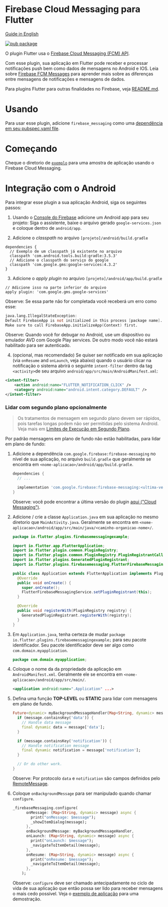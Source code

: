 # Firebase Cloud Messaging para Flutter

[Guide in English](https://github.com/FirebaseExtended/flutterfire/blob/master/packages/firebase_messaging/README.md)  

[![pub package](https://img.shields.io/pub/v/firebase_messaging.svg)](https://pub.dev/packages/firebase_messaging)

O plugin Flutter usa o [Firebase Cloud Messaging (FCM) API](https://firebase.google.com/docs/cloud-messaging/).

Com esse plugin, sua aplicação em Flutter pode receber e processar notificações push bem como dados de mensagens no Android e IOS. Leia sobre [Firebase FCM Messages](https://firebase.google.com/docs/cloud-messaging/concept-options) para aprender mais sobre as diferenças entre mensagens de notificações e mensagens de dados.

Para plugins Flutter para outras finalidades no Firebase, veja [README.md](https://github.com/FirebaseExtended/flutterfire/blob/master/README.md).

# Usando
Para usar esse plugin, adicione `firebase_messaging` como uma [dependência em seu pubspec.yaml file](https://flutter.io/platform-plugins/).

# Começando

Cheque o diretorio de [`exemplo`](https://github.com/FirebaseExtended/flutterfire/tree/master/packages/firebase_messaging/example) para uma amostra de aplicação usando o Firebase Cloud Messaging.

# Integração com o Android

Para integrar esse plugin a sua aplicação Android, siga os seguintes passos: 

1. Usando o [Console do Firebase](https://console.firebase.google.com/) adicione um Android app para seu projeto: Siga o assistente, baixe o arquivo gerado `google-services.json` e coloque dentro de `android/app`.

2. Adicione o *classpath* no arquivo `[projeto]/android/build.gradle`
```
dependencies {
  // Exemplo de um classpath já existente no arquivo
  classpath 'com.android.tools.build:gradle:3.5.3'
  // Adicione o classpath do serviço do google 
  classpath 'com.google.gms:google-services:4.3.2'
}
```

3. Adicione o *apply plugin* no arquivo `[projeto]/android/app/build.gradle`
```
// Adicione isso na parte inferior do arquivo
apply plugin: 'com.google.gms.google-services'
```

Observe: Se essa parte não for completada você receberá um erro como esse:
```v
java.lang.IllegalStateException:
Default FirebaseApp is not initialized in this process [package name].
Make sure to call FirebaseApp.initializeApp(Context) first.
```

Observe: Quando você for debugar no Android, use um dispositivo ou emulador AVD com Google Play services. De outro modo você não estará habilitado para ser autenticado.

4. (opcional, mas recomendado) Se quiser ser notificado em sua aplicação (via `onResume` and `onLaunch`, veja abaixo) quando o usuário clicar na notificação o sistema abrirá o seguinte `intent-filter` dentro da tag `<activity>`de seu arquivo `android/app/src/main/AndroidManifest.xml`:
  ```xml
  <intent-filter>
      <action android:name="FLUTTER_NOTIFICATION_CLICK" />
      <category android:name="android.intent.category.DEFAULT" />
  </intent-filter>
  ```

### Lidar com segundo plano opcionalmente

>Os tratamentos de mensagem em segundo plano devem ser rápidos, pois tarefas longas podem não ser permitidas pelo sistema Android. Veja mais em [Limites de Execução em Segundo Plano](https://developer.android.com/about/versions/oreo/background).

Por padrão mensagens em plano de fundo não estão habilitadas, para lidar em plano de fundo:

1. Adicione a dependência `com.google.firebase:firebase-messaging` no nível de sua aplicação, no arquivo `build.gradle` que geralmente se encontra em `<nome-aplicacao>/android/app/build.gradle`.

   ```gradle
   dependencies {
     // ...
   
     implementation 'com.google.firebase:firebase-messaging:<ultima-versao>'
   }
   ```
   
   Observe: você pode encontrar a última versão do plugin [aqui ("Cloud Messaging")](https://firebase.google.com/support/release-notes/android#latest_sdk_versions).

1. Adicione / crie a classe `Application.java` em sua aplicação no mesmo diretorio que `MainActivity.java`. Geralmente se encontra em `<nome-aplicacao>/android/app/src/main/java/<caminho-organicao-nome>/`.

   ```java
   package io.flutter.plugins.firebasemessagingexample;
   
   import io.flutter.app.FlutterApplication;
   import io.flutter.plugin.common.PluginRegistry;
   import io.flutter.plugin.common.PluginRegistry.PluginRegistrantCallback;
   import io.flutter.plugins.GeneratedPluginRegistrant;
   import io.flutter.plugins.firebasemessaging.FlutterFirebaseMessagingService;
   
   public class Application extends FlutterApplication implements PluginRegistrantCallback {
     @Override
     public void onCreate() {
       super.onCreate();
       FlutterFirebaseMessagingService.setPluginRegistrant(this);
     }
   
     @Override
     public void registerWith(PluginRegistry registry) {
       GeneratedPluginRegistrant.registerWith(registry);
     }
   }
   ```

1. Em `Application.java`, tenha certeza de mudar `package io.flutter.plugins.firebasemessagingexample;` para seu pacote identificador. Seu pacote identificador deve ser algo como `com.domain.myapplication`.

   ```java
   package com.domain.myapplication;
   ```

1. Coloque o nome da da propriedade da aplicação em `AndroidManifest.xml`. Geralmente ele se encontra em `<nome-aplicacao>/android/app/src/main/`.

   ```xml
   <application android:name=".Application" ...>
   ```

1. Defina uma função **TOP-LEVEL** ou **STATIC** para lidar com mensagens em plano de fundo.

   ```dart
   Future<dynamic> myBackgroundMessageHandler(Map<String, dynamic> message) async {
     if (message.containsKey('data')) {
       // Handle data message
       final dynamic data = message['data'];
     }
   
     if (message.containsKey('notification')) {
       // Handle notification message
       final dynamic notification = message['notification'];
     }
   
     // Or do other work.
   }
   ```

   Observe: Por protocolo `data` e `notification` são campos definidos pelo [RemoteMessage](https://firebase.google.com/docs/reference/android/com/google/firebase/messaging/RemoteMessage). 

1. Coloque `onBackgroundMessage` para ser manipulado quando chamar `configure`.

   ```dart
   _firebaseMessaging.configure(
         onMessage: (Map<String, dynamic> message) async {
           print("onMessage: $message");
           _showItemDialog(message);
         },
         onBackgroundMessage: myBackgroundMessageHandler,
         onLaunch: (Map<String, dynamic> message) async {
           print("onLaunch: $message");
           _navigateToItemDetail(message);
         },
         onResume: (Map<String, dynamic> message) async {
           print("onResume: $message");
           _navigateToItemDetail(message);
         },
       );
   ```

   Observe: `configure` deve ser chamado antecipadamente no ciclo de vida de sua aplicação que então possa ser lido para receber mensagens o mais cedo possível. Veja o [exemplo de aplicação](https://github.com/FirebaseExtended/flutterfire/tree/master/packages/firebase_messaging/example) para uma demostração.
   
   
